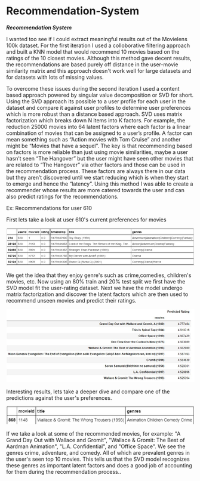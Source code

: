 # Recommendation-System

***Recommendation System***

I wanted too see if I could extract meaningful results out of the Movielens 100k dataset. For the first iteration I used a colloborative filtering approach and built a KNN model that would recommend 10 movies based on the ratings of the 10 closest movies. Although this method gave decent results, the recommendations are based purely off distance in the user-movie similarity matrix and this approach doesn't work well for large datasets and for datasets with lots of missing values. 

To overcome these issues during the second iteration I used a content based approach powered by singular value decomposition  or SVD for short. Using the SVD approach its possible to a user profile for each user in the dataset and compare it against user profiles to determine user preferences which is more robust than a distance based approach. SVD uses matrix factorization which breaks down N items into K factors. For example, the reduction 25000 movies into 64 latent factors where each factor is a linear combination of movies that can be assigned to a user’s profile. A factor can mean something such as “Action movies with Tom Cruise” and another might be “Movies that have a sequel”. The key is that recommending based on factors is more reliable than just using movie similarities, maybe a user hasn’t seen “The Hangover” but the user might have seen other movies that are related to “The Hangover” via other factors and those can be used in the recommendation process. These factors are always there in our data but they aren’t discovered until we start reducing which is when they start to emerge and hence the “latency”. Using this method I was able to create a recommender whose results are more catered towards the user and can also predict ratings for the recommendations.

Ex: Recommendations for user 610

First lets take a look at user 610's current preferences for movies

![User 610 Ratings](https://github.com/aayush4249/Recommendation-System/blob/master/Images/Ratings.jpg)


We get the idea that they enjoy genre's such as crime,comedies, children's movies, etc.
Now using an 80% train and 20% test split we first have the SVD model fit the user-rating dataset. Next we have the model undergo matrix factorization and discover the latent factors which are then used to recommend unseen movies and predict their ratings.


![Recommender results](https://github.com/aayush4249/Recommendation-System/blob/master/Images/Predictions.jpg)


Interesting results, lets take a deeper dive and compare one of the predictions against the user's preferences.

![Comparison](https://github.com/aayush4249/Recommendation-System/blob/master/Images/Similarity.jpg)

If we take a look at some of the recommended movies, for example: "A Grand Day Out with Wallace and Gromit", "Wallace & Gromit: The Best of Aardman Animation", "L.A. Confidential", and "Office Space". We see the genres crime, adventure,  and comedy. All of which are prevalent genres in the user's seen top 10 movies. This tells us that the SVD model recognizes these genres as important latent factors and does a good job of accounting for them during the recommendation process..
